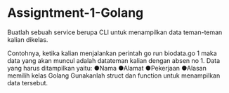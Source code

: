 # Assigntment-1-Golang

Buatlah sebuah service berupa CLI untuk menampilkan data teman-teman kalian dikelas.

Contohnya, ketika kalian menjalankan perintah go run biodata.go 1 maka data yang akan muncul adalah datateman kalian dengan absen no 1. Data yang harus ditampilkan yaitu:
●Nama
●Alamat
●Pekerjaan
●Alasan memilih kelas Golang Gunakanlah struct dan function untuk menampilkan data tersebut.


